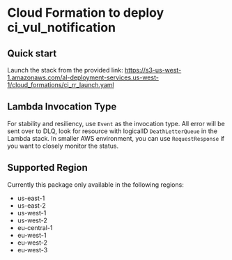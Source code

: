 # Cloud Formation to deploy ci_vul_notification

## Quick start
Launch the stack from the provided link:
https://s3-us-west-1.amazonaws.com/al-deployment-services.us-west-1/cloud_formations/ci_rr_launch.yaml

## Lambda Invocation Type
For stability and resiliency, use `Event` as the invocation type. All error will be sent over to DLQ, look for resource with logicalID `DeathLetterQueue` in the Lambda stack. In  smaller AWS environment, you can use `RequestResponse` if you want to closely monitor the status.

## Supported Region
Currently this package only available in the following regions:

 - us-east-1
 - us-east-2
 - us-west-1
 - us-west-2
 - eu-central-1
 - eu-west-1
 - eu-west-2
 - eu-west-3
